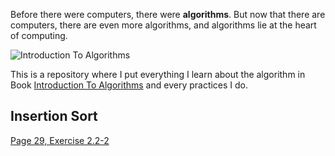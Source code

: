 Before there were computers, there were **algorithms**. But now that there are computers, there are even more algorithms, and algorithms lie at the heart of computing.

![Introduction To Algorithms][book_logo]

This is a repository where I put everything I learn about the algorithm in Book [Introduction To Algorithms](https://en.wikipedia.org/wiki/Introduction_to_Algorithms) and every practices I do.

## Insertion Sort 
  [Page 29, Exercise 2.2-2](https://github.com/masoudkarimi/Algorithms/blob/master/src/selection/SelectionSort.kt)
  

[book_logo]: https://upload.wikimedia.org/wikipedia/en/4/41/Clrs3.jpeg "Introduction To Algorithms"
